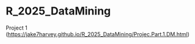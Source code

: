 # R_2025_DataMining

 Project 1 (https://jake7harvey.github.io/R_2025_DataMining/Projec.Part.1.DM.html)

